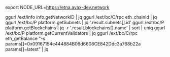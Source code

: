 export NODE_URL=https://etna.avax-dev.network

ggurl /ext/info info.getNetworkID | jq
ggurl /ext/bc/C/rpc eth_chainId | jq
ggurl /ext/bc/P platform.getSubnets | jq '.result.subnets[].id'
ggurl /ext/bc/P platform.getBlockchains | jq -r '.result.blockchains[].name' | sort | uniq
ggurl /ext/bc/P platform.getCurrentValidators | jq
ggurl /ext/bc/C/rpc eth_getBalance "-s params[]=0x09167154e444884B06d6608CE842Ddc3a768b22a params[]=latest" | jq
